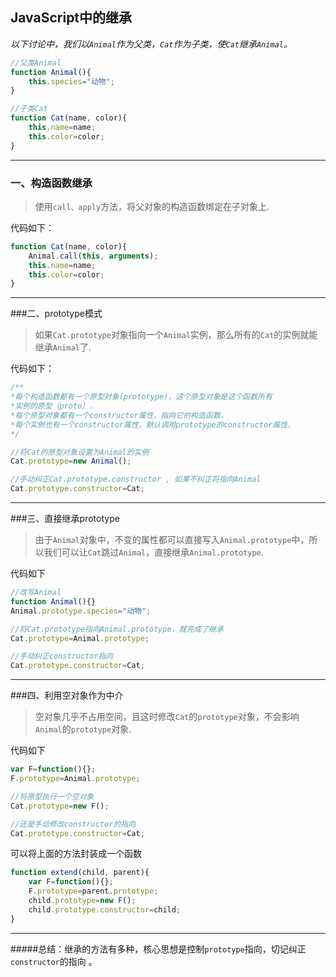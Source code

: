 ## JavaScript中的继承

*以下讨论中，我们以`Animal`作为父类，`Cat`作为子类，使`Cat`继承`Animal`。*

```javascript
//父类Animal
function Animal(){
    this.species="动物";
}

//子类Cat
function Cat(name, color){
    this.name=name;
    this.color=color;
}
```
---

### 一、构造函数继承
> 使用`call、apply`方法，将父对象的构造函数绑定在子对象上.

代码如下：

```javascript
function Cat(name, color){
    Animal.call(this, arguments);
    this.name=name;
    this.color=color;
}
```

---
###二、prototype模式
> 如果`Cat.prototype`对象指向一个`Animal`实例，那么所有的`Cat`的实例就能继承`Animal`了.

代码如下：

```javascript
/**
*每个构造函数都有一个原型对象(prototype)，这个原型对象是这个函数所有
*实例的原型（proto）.
*每个原型对象都有一个constructor属性，指向它的构造函数.
*每个实例也有一个constructor属性，默认调用prototype的constructor属性.
*/

//将Cat的原型对象设置为Animal的实例
Cat.prototype=new Animal();

//手动纠正Cat.prototype.constructor , 如果不纠正将指向Animal
Cat.prototype.constructor=Cat;
```
---

###三、直接继承prototype
> 由于`Animal`对象中，不变的属性都可以直接写入`Animal.prototype`中，所以我们可以让`Cat`跳过`Animal`，直接继承`Animal.prototype`.

代码如下

```javascript
//改写Animal
function Animal(){}
Animal.prototype.species="动物";

//将Cat.prototype指向Animal.prototype，就完成了继承
Cat.prototype=Animal.prototype;

//手动纠正constructor指向
Cat.prototype.constructor=Cat;
```

---

###四、利用空对象作为中介
> 空对象几乎不占用空间，且这时修改`Cat`的`prototype`对象，不会影响`Animal`的`prototype`对象.

代码如下

```javascript
var F=function(){};
F.prototype=Animal.prototype;

//将原型执行一个空对象
Cat.prototype=new F();

//还是手动修改constructor的指向
Cat.prototype.constructor=Cat;
```
可以将上面的方法封装成一个函数

```javascript
function extend(child, parent){
    var F=function(){};
    F.prototype=parent.prototype;
    child.prototype=new F();
    child.prototype.constructor=child;
}
```
-----

#####总结：继承的方法有多种，核心思想是控制`prototype`指向，切记纠正`constructor`的指向 。









